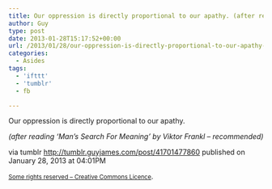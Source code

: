 ```yaml
---
title: Our oppression is directly proportional to our apathy. (after reading ‘Man’s Search For…
author: Guy
type: post
date: 2013-01-28T15:17:52+00:00
url: /2013/01/28/our-oppression-is-directly-proportional-to-our-apathy-after-reading-mans-search-for/
categories:
  - Asides
tags:
  - 'ifttt'
  - 'tumblr'
  - fb

---
```

<div>
  <span>Our oppression is directly proportional to our apathy.</span></p> 
  
  <div>
  </div>
  
  <div>
    <em>(after reading &#8216;Man&#8217;s Search For Meaning&#8217; by Viktor Frankl &#8211; recommended)</em>
  </div>
</div>

via tumblr http://tumblr.guyjames.com/post/41701477860 published on January 28, 2013 at 04:01PM

<small><a href="https://creativecommons.org/licenses/by-nc/3.0/" target="_blank">Some rights reserved &#8211; Creative Commons Licence</a></small>.